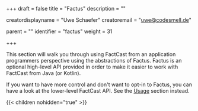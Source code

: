+++
draft = false
title = "Factus"
description = ""

creatordisplayname = "Uwe Schaefer"
creatoremail = "uwe@codesmell.de"


parent = ""
identifier = "factus"
weight = 31

+++

This section will walk you through using FactCast from an application programmers perspective using the abstractions of Factus.
Factus is an optional high-level API provided in order to make it easier to work with FactCast from Java (or Kotlin).

If you want to have more control and don't want to opt-in to Factus, you can have a look at the lower-level FactCast API. See the [Usage](/usage) section instead.


{{< children nohidden="true" >}}
